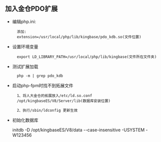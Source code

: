 ## 加入金仓PDO扩展

- 编辑php.ini:

		添加:
		extension=/usr/local/php/lib/kingbase/pdo_kdb.so(文件位置)
		
- 设置环境变量

		export LD_LIBRARY_PATH=/usr/local/php/lib/kingbase(文件所在文件夹)

- 测试扩展加载

		php -m | grep pdo_kdb
		
- 启动php-fpm时找不到拓展文件

		1、将人大金仓的拓展放入/etc/ld.so.conf
		/opt/kingbaseES/V8/Server/lib(数据库安装位置)
		
		2、执行/sbin/ldconfig 更新生效
	
- 初始化数据库

	initdb -D /opt/kingbaseES/V8/data --case-insensitive -USYSTEM -W123456
